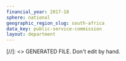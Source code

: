 ```yaml
---
financial_year: 2017-18
sphere: national
geographic_region_slug: south-africa
data_key: public-service-commission
layout: department
---
```

[//]: <> GENERATED FILE. Don't edit by hand.